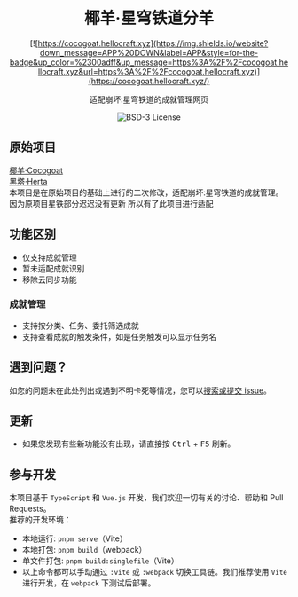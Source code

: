 <div align="center">

# 椰羊·星穹铁道分羊
[![https://cocogoat.hellocraft.xyz](https://img.shields.io/website?down_message=APP%20DOWN&label=APP&style=for-the-badge&up_color=%2300adff&up_message=https%3A%2F%2Fcocogoat.hellocraft.xyz&url=https%3A%2F%2Fcocogoat.hellocraft.xyz)](https://cocogoat.hellocraft.xyz/)

适配崩坏:星穹铁道的成就管理网页

![BSD-3 License](https://img.shields.io/github/license/HonkaiScanner/cocogoat-sr?style=for-the-badge)

</div>

## 原始项目
[椰羊·Cocogoat](https://github.com/YuehaiTeam/cocogoat/)  
[黑塔·Herta](https://herta.space/)  
本项目是在原始项目的基础上进行的二次修改，适配崩坏:星穹铁道的成就管理。  
因为原项目星铁部分迟迟没有更新 所以有了此项目进行适配

## 功能区别
 - 仅支持成就管理
 - 暂未适配成就识别
 - 移除云同步功能

### 成就管理
 - 支持按分类、任务、委托筛选成就
 - 支持查看成就的触发条件，如是任务触发可以显示任务名

## 遇到问题？
如您的问题未在此处列出或遇到不明卡死等情况，您可以[搜索或提交 issue](issues)。

## 更新
 - 如果您发现有些新功能没有出现，请直接按 <kbd>Ctrl</kbd> + <kbd>F5</kbd> 刷新。  

## 参与开发 
本项目基于 `TypeScript` 和 `Vue.js` 开发，我们欢迎一切有关的讨论、帮助和 Pull Requests。  
推荐的开发环境：  
 - 本地运行: `pnpm serve`（Vite）
 - 本地打包: `pnpm build`（webpack）
 - 单文件打包: `pnpm build:singlefile`（Vite）
 - 以上命令都可以手动通过 `:vite` 或 `:webpack` 切换工具链。我们推荐使用 `Vite` 进行开发，在 `webpack` 下测试后部署。
